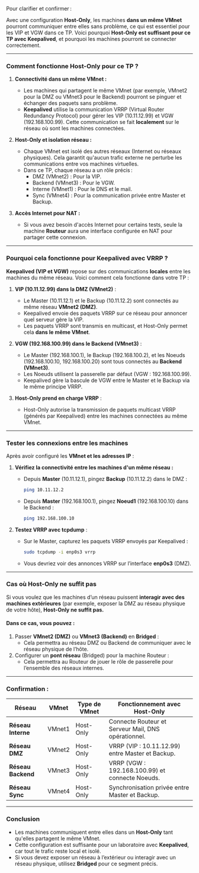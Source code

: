 Pour clarifier et confirmer : 

Avec une configuration **Host-Only**, les machines **dans un même VMnet** pourront communiquer entre elles sans problème, ce qui est essentiel pour les VIP et VGW dans ce TP. Voici pourquoi **Host-Only est suffisant pour ce TP avec Keepalived**, et pourquoi les machines pourront se connecter correctement.

---

### **Comment fonctionne Host-Only pour ce TP ?**

1. **Connectivité dans un même VMnet :**
   - Les machines qui partagent le même VMnet (par exemple, VMnet2 pour la DMZ ou VMnet3 pour le Backend) pourront se pinguer et échanger des paquets sans problème.
   - **Keepalived** utilise la communication VRRP (Virtual Router Redundancy Protocol) pour gérer les VIP (10.11.12.99) et VGW (192.168.100.99). Cette communication se fait **localement** sur le réseau où sont les machines connectées.

2. **Host-Only et isolation réseau :**
   - Chaque VMnet est isolé des autres réseaux (Internet ou réseaux physiques). Cela garantit qu'aucun trafic externe ne perturbe les communications entre vos machines virtuelles.
   - Dans ce TP, chaque réseau a un rôle précis :
     - DMZ (VMnet2) : Pour la VIP.
     - Backend (VMnet3) : Pour le VGW.
     - Interne (VMnet1) : Pour le DNS et le mail.
     - Sync (VMnet4) : Pour la communication privée entre Master et Backup.

3. **Accès Internet pour NAT :**
   - Si vous avez besoin d'accès Internet pour certains tests, seule la machine **Routeur** aura une interface configurée en NAT pour partager cette connexion.

---

### **Pourquoi cela fonctionne pour Keepalived avec VRRP ?**

**Keepalived (VIP et VGW)** repose sur des communications **locales** entre les machines du même réseau. Voici comment cela fonctionne dans votre TP :

1. **VIP (10.11.12.99) dans la DMZ (VMnet2)** :
   - Le Master (10.11.12.1) et le Backup (10.11.12.2) sont connectés au même réseau **VMnet2 (DMZ)**.
   - Keepalived envoie des paquets VRRP sur ce réseau pour annoncer quel serveur gère la VIP.
   - Les paquets VRRP sont transmis en multicast, et Host-Only permet cela **dans le même VMnet**.

2. **VGW (192.168.100.99) dans le Backend (VMnet3)** :
   - Le Master (192.168.100.1), le Backup (192.168.100.2), et les Noeuds (192.168.100.10, 192.168.100.20) sont tous connectés au **Backend (VMnet3)**.
   - Les Noeuds utilisent la passerelle par défaut (VGW : 192.168.100.99).
   - Keepalived gère la bascule de VGW entre le Master et le Backup via le même principe VRRP.

3. **Host-Only prend en charge VRRP** :
   - Host-Only autorise la transmission de paquets multicast VRRP (générés par Keepalived) entre les machines connectées au même VMnet.

---

### **Tester les connexions entre les machines**

Après avoir configuré les **VMnet et les adresses IP** :

1. **Vérifiez la connectivité entre les machines d'un même réseau :**
   - Depuis **Master** (10.11.12.1), pingez **Backup** (10.11.12.2) dans le DMZ :
     ```bash
     ping 10.11.12.2
     ```
   - Depuis **Master** (192.168.100.1), pingez **Noeud1** (192.168.100.10) dans le Backend :
     ```bash
     ping 192.168.100.10
     ```

2. **Testez VRRP avec tcpdump** :
   - Sur le Master, capturez les paquets VRRP envoyés par Keepalived :
     ```bash
     sudo tcpdump -i enp0s3 vrrp
     ```
   - Vous devriez voir des annonces VRRP sur l’interface **enp0s3** (DMZ).

---

### **Cas où Host-Only ne suffit pas**

Si vous voulez que les machines d’un réseau puissent **interagir avec des machines extérieures** (par exemple, exposer la DMZ au réseau physique de votre hôte), **Host-Only ne suffit pas.**

#### Dans ce cas, vous pouvez :
1. Passer **VMnet2 (DMZ)** ou **VMnet3 (Backend)** en **Bridged** :
   - Cela permettra au réseau DMZ ou Backend de communiquer avec le réseau physique de l’hôte.
2. Configurer un **pont réseau** (Bridged) pour la machine Routeur :
   - Cela permettra au Routeur de jouer le rôle de passerelle pour l’ensemble des réseaux internes.

---

### **Confirmation :**

| Réseau              | VMnet   | Type de VMnet | Fonctionnement avec Host-Only                    |
|---------------------|---------|---------------|--------------------------------------------------|
| **Réseau Interne**  | VMnet1  | Host-Only     | Connecte Routeur et Serveur Mail, DNS opérationnel.|
| **Réseau DMZ**      | VMnet2  | Host-Only     | VRRP (VIP : 10.11.12.99) entre Master et Backup.  |
| **Réseau Backend**  | VMnet3  | Host-Only     | VRRP (VGW : 192.168.100.99) et connecte Noeuds.   |
| **Réseau Sync**     | VMnet4  | Host-Only     | Synchronisation privée entre Master et Backup.   |

---

### **Conclusion**

- Les machines communiquent entre elles dans un **Host-Only** tant qu'elles partagent le même VMnet.
- Cette configuration est suffisante pour un laboratoire avec **Keepalived**, car tout le trafic reste local et isolé.
- Si vous devez exposer un réseau à l’extérieur ou interagir avec un réseau physique, utilisez **Bridged** pour ce segment précis.

